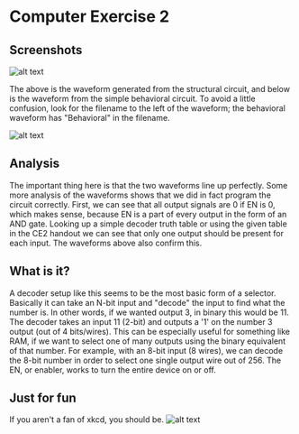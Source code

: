 # Computer Exercise 2

## Screenshots
![alt text](https://raw2.github.com/ChrisMKiernan/ECE281_CE2/master/Structural_Testbench.PNG "The testbench waveform for the structural circuit.")

The above is the waveform generated from the structural circuit, and below is the waveform from the simple behavioral circuit. To avoid a little confusion, look for the filename to the left of the waveform; the behavioral waveform has "Behavioral" in the filename.

![alt text](https://raw2.github.com/ChrisMKiernan/ECE281_CE2/master/Behavioral_Testbench.PNG "The testbench waveform for the behavioral circuit.")

## Analysis
The important thing here is that the two waveforms line up perfectly. Some more analysis of the waveforms shows that we did in fact program the circuit correctly. First, we can see that all output signals are 0 if EN is 0, which makes sense, because EN is a part of every output in the form of an AND gate. Looking up a simple decoder truth table or using the given table in the CE2 handout we can see that only one output should be present for each input. The waveforms above also confirm this. 

## What is it?
A decoder setup like this seems to be the most basic form of a selector. Basically it can take an N-bit input and "decode" the input to find what the number is. In other words, if we wanted output 3, in binary this would be 11. The decoder takes an input 11 (2-bit) and outputs a '1' on the number 3 output (out of 4 bits/wires). This can be especially useful for something like RAM, if we want to select one of many outputs using the binary equivalent of that number. For example, with an 8-bit input (8 wires), we can decode the 8-bit number in order to select one single output wire out of 256. The EN, or enabler, works to turn the entire device on or off. 

## Just for fun
If you aren't a fan of xkcd, you should be.
![alt text](http://imgs.xkcd.com/comics/git_commit.png "Taken from xkcd.com/1296")
